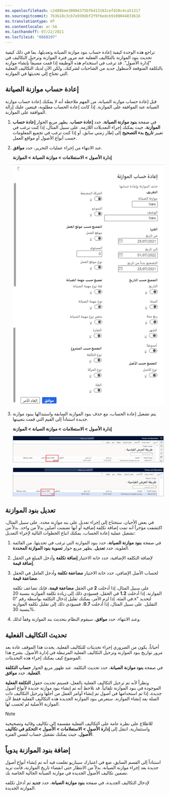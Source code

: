```yaml
---
ms.openlocfilehash: c2488bee30004375bf6413182cefd20c4ca51317
ms.sourcegitcommit: 7b3b18c3cb7e930dbf2f9f6edcb9108044033616
ms.translationtype: HT
ms.contentlocale: ar-SA
ms.lasthandoff: 07/22/2021
ms.locfileid: "6668197"
---
```

تراجع هذه الوحدة كيفية إعادة حساب بنود موازنة الصيانة وتعديلها، بما في ذلك كيفية تحديث بنود الموازنة بالتكاليف الفعلية عند مرور فترة الموازنة وترحيل التكاليف في "إدارة الأصول". قد ترغب في استخدام هذه الوظيفة إذا قمت مسبقاً بإنشاء موازنة بالتكلفة المتوقعة لأسطول جديد من الشاحنات لشركتك، ولكن الآن لديك التكاليف الفعلية التي تحتاج إلى تحديثها في الموازنة. 

## <a name="recalculate-a-maintenance-budget"></a>إعادة حساب موازنة الصيانة
قبل إعادة حساب موازنة الصيانة، من المهم ملاحظة أنه لا يمكنك إعادة حساب موازنة الصيانة عند الموافقة على الموازنة. إذا كانت إعادة الحساب مطلوبة، فيتعين عليك إزالة الموافقة على الموازنة. 

1.  في صفحة **بنود موازنة الصيانة**، حدد **إعادة حساب**. يظهر مربع الحوار **إعادة حساب الموازنة**، حيث يمكنك إجراء التعديلات اللازمة. على سبيل المثال، إذا كنت ترغب في تغيير **تاريخ بدء التصحيح** إلى إطار زمني سابق، أو إذا كنت ترغب في تجميع المعلومات حسب أنواع الأصول أو مواقع العمل.
2.  عند الانتهاء من إجراء عمليات التحرير، حدد **موافق**.

    **إدارة الأصول > الاستعلامات > موازنة الصيانة > الموازنة**

    [![لقطة شاشة لمربع الحوار "إعادة حساب الموازنة".](../media/recalculate-budget-ss.png)](../media/recalculate-budget-ss.png#lightbox)
 
3.  يتم تشغيل إعادة الحساب، مع حذف بنود الموازنة السابقة واستبدالها ببنود موازنة جديدة استناداً إلى القيم التي قمت بتعيينها.
    
    **إدارة الأصول > الاستعلامات > موازنة الصيانة > الموازنة**

    [![لقطة شاشة لصفحة موازنات الصيانة توضح قيمة تكلفة الموازنة قبل إعادة الحساب.](../media/maintenance-budget-pre-recalculation-ssm.png)](../media/maintenance-budget-pre-recalculation-ssm.png#lightbox)
 
    [![لقطة شاشة لصفحة موازنات الصيانة توضح قيمة تكلفة الموازنة بعد إعادة الحساب.](../media/maintenance-budget-post-recalculation-ssm.png)](../media/maintenance-budget-post-recalculation-ssm.png#lightbox)
 

## <a name="adjust-budget-lines"></a>تعديل بنود الموازنة
في بعض الأحيان، ستحتاج إلى إجراء تعديل على بند موازنة محدد. على سبيل المثال، اكتشفت مؤخراً أنه تمت إضافة تكلفة إضافية أو أنها تضمنت أصلين بدلاً من واحد. بدلاً من تشغيل عملية إعادة الحساب، يمكنك اتباع الخطوات التالية لإجراء التعديل:

1.  في صفحة **بنود موازنة الصيانة**، حدد بنود الموازنة التي ترغب في تحديثها. من القائمة العلوية، حدد **تعديل**. يظهر مربع حوار **تسوية بنود الموازنة المحددة**.
2.  لإضافة التكلفة الإضافية، حدد خانة الاختيار **إضافة تكلفة** وأدخل المبلغ في الحقل **إضافة قيمة**.
3.  لحساب الأصل الإضافي، حدد خانة الاختيار **مضاعفة تكلفة** وأدخل العامل في الحقل **مضاعفة قيمة**.

    على سبيل المثال، إذا أدخلت **2** في الحقل **مضاعفة قيمة**، فإنك تضاعف تكلفة الموازنة. إذا أدخلت **1.2** في الحقل، فسيؤدي ذلك إلى زيادة تكلفة الموازنة بنسبة 20 في المئة. إذا لزم الأمر، يمكنك تقليل إدخال التكلفة بواسطة رقم "0.x" لتحديد التقليل. على سبيل المثال، إذا أدخلت **0.7**، فسيؤدي ذلك إلى تقليل تكلفة الموازنة بنسبة 30%.

4.  وعند الانتهاء، حدد **موافق**، سيقوم النظام بتحديث بند الموازنة وفقاً لذلك. 



## <a name="update-actual-costs"></a>تحديث التكاليف الفعلية
أحياناً، يكون من الضروري إجراء تحديثات للتكاليف الفعلية. يحدث هذا الموقف عادة بعد مرور تواريخ بنود الموازنة وترحيل التكاليف الفعلية المرتبطة في إدارة الأصول. يشرح هذا الموضوع كيف يمكنك إجراء هذه التحديثات.

في صفحة **بنود موازنة الصيانة**، حدد تحديث التكلفة. عند ظهور مربع الحوار **حساب التكلفة الفعلية**، حدد **موافق**.

ونظراً لأنه تم ترحيل التكاليف الفعلية بالفعل، فسيتم تحديث حقول **التكلفة الفعلية** الموجودة في بنود الموازنة تلقائياً. قد تلاحظ أنه تم إنشاء بنود موازنة جديدة لأنواع أصول جديدة، إذا تم استخدامها في أصول تم إنشاء أوامر العمل من أجلها وترحيل التكاليف ذات الصلة بعد إنشاء الموازنة. ستعرض بنود الموازنة الجديدة هذه التكاليف الفعلية فقط لأن الموازنة الأصلية لم تُحسب لها.

> [!NOTE]
> للاطلاع على نظرة عامة على التكاليف الفعلية مقسمة إلى تكاليف وقائية وتصحيحية واستثمارية، انتقل إلى **إدارة الأصول > الاستعلامات > الأصول > التحكم في تكاليف الأصول**، حيث يمكنك تشغيل حساب لنفس الفترة.

## <a name="add-budget-lines-manually"></a>إضافة بنود الموازنة يدوياً
استناداً إلى القسم السابق، ضع في اعتبارك سيناريو تعلمت فيه أنه تم إنشاء أنواع أصول جديدة بعد إجراء موازنة الصيانة. بدلاً من الانتظار حتى انقضاء تاريخ الموازنة، فأنت تريد تضمين تكاليف الأصول الجديدة في موازنة الصيانة الحالية الخاصة بك. 

لإدخال التكاليف الجديدة، في صفحة **بنود موازنة الصيانة**، حدد **جديد** ثم أدخل تكلفه الموازنة الجديدة.

